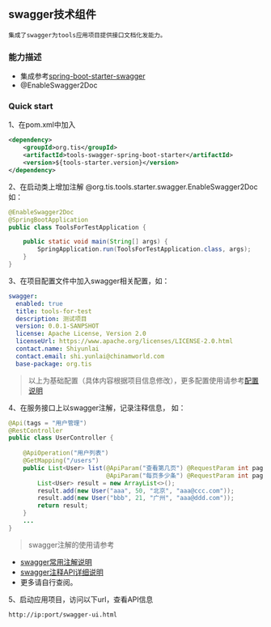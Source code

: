 ## swagger技术组件

    集成了swagger为tools应用项目提供接口文档化发能力。

### 能力描述

- 集成参考[spring-boot-starter-swagger](https://github.com/SpringForAll/spring-boot-starter-swagger)
- @EnableSwagger2Doc

### Quick start

1、在pom.xml中加入
``` xml
<dependency>
    <groupId>org.tis</groupId>
    <artifactId>tools-swagger-spring-boot-starter</artifactId>
    <version>${tools-starter.version}</version>
</dependency>
```
2、在启动类上增加注解 @org.tis.tools.starter.swagger.EnableSwagger2Doc
如：
``` java
@EnableSwagger2Doc
@SpringBootApplication
public class ToolsForTestApplication {

    public static void main(String[] args) {
        SpringApplication.run(ToolsForTestApplication.class, args);
    }
}
```
3、在项目配置文件中加入swagger相关配置，如：
``` yml
swagger:
  enabled: true
  title: tools-for-test
  description: 测试项目
  version: 0.0.1-SANPSHOT
  license: Apache License, Version 2.0
  licenseUrl: https://www.apache.org/licenses/LICENSE-2.0.html
  contact.name: Shiyunlai
  contact.email: shi.yunlai@chinamworld.com
  base-package: org.tis
```
>以上为基础配置（具体内容根据项目信息修改），更多配置使用请参考[配置说明](https://github.com/SpringForAll/spring-boot-starter-swagger/blob/master/README.md#%E9%85%8D%E7%BD%AE%E8%AF%B4%E6%98%8E)

4、在服务接口上以swagger注解，记录注释信息，
如：
```java
@Api(tags = "用户管理")
@RestController
public class UserController {
    
    @ApiOperation("用户列表")
    @GetMapping("/users")
    public List<User> list(@ApiParam("查看第几页") @RequestParam int pageIndex,
                           @ApiParam("每页多少条") @RequestParam int pageSize) {
        List<User> result = new ArrayList<>();
        result.add(new User("aaa", 50, "北京", "aaa@ccc.com"));
        result.add(new User("bbb", 21, "广州", "aaa@ddd.com"));
        return result;
    }
    ...
}
```
>swagger注解的使用请参考
- [swagger常用注解说明](https://www.jianshu.com/p/12f4394462d5)
- [swagger注释API详细说明](http://blog.csdn.net/xupeng874395012/article/details/68946676)
- 更多请自行查阅。

5、启动应用项目，访问以下url，查看API信息

    http://ip:port/swagger-ui.html
